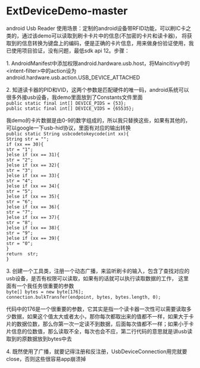 # ExtDeviceDemo-master
   android Usb Reader 
   使用场景：定制的android设备带RFID功能，可以刷IC卡之类的，通过该demo可以读取到刷卡卡片中的信息(不加密的卡片和读卡器)，
将获取到的信息转换为键盘上的编码，便是正确的卡片信息，用来做身份验证使用，我已使用项目验证，没有问题，最低sdk api 12。步骤：

<p>1. AndroidManifest中添加权限android.hardware.usb.host，将Maincitivy中的&lt;intent-filter&gt;中的action设为android.hardware.usb.action.USB_DEVICE_ATTACHED</p>

<p>2. 知道读卡器的PID和VID，这两个参数是匹配硬件的唯一码，android系统可以很多外接usb设备，我demo里面放到了Constants文件里面<br />
<code>public static final int[] DEVICE_PIDS = {53};</code><br />
<code>public static final int[] DEVICE_VIDS = {65535};</code><br />
</p>
<p>我demo的卡片数据是由0-9的数字组成的，所以我只替换这些，如果有其他的，可以google一下usb-hid协议，里面有对应的输出转换<br />
 <code>public static String usbcodetokeycode(int xx){</code><br />
        <code>String str = "";</code><br />
        <code>if (xx == 30){</code><br />
            <code>str = "1";</code><br />
        <code>}else if (xx == 31){</code><br />
            <code>str = "2";</code><br />
        <code>}else if (xx == 32){</code><br />
            <code>str = "3";</code><br />
        <code>}else if (xx == 33){</code><br />
            <code>str = "4";</code><br />
        <code>}else if (xx == 34){</code><br />
            <code>str = "5";</code><br />
        <code>}else if (xx == 35){</code><br />
            <code>str = "6";</code><br />
        <code>}else if (xx == 36){</code><br />
            <code>str = "7";</code><br />
        <code>}else if (xx == 37){</code><br />
            <code>str = "8";</code><br />
        <code>}else if (xx == 38){</code><br />
            <code>str = "9";</code><br />
        <code>}else if (xx == 39){</code><br />
            <code>str = "0";</code><br />
        <code>}</code><br />
        <code>return  str;</code><br />
    <code>}</code><br />
</p>

<p>3. 创建一个工具类，注册一个动态广播，来监听刷卡的输入，包含了查找对应的usb设备，是否有权限可以读取，如果有的话就可以执行读取数据的工作，
 这里面有一个我任务很重要的参数<br />
 <code>byte[] bytes = new byte[176]; </code><br />
 <code>connection.bulkTransfer(endpoint, bytes, bytes.length, 0);
 </code>
 <br />代码中的176是一个很重要的参数，它其实是指一个读卡器一次性可以需要读取多少数据，如果这个值太大或者太小，那你每次都取出来的值都不一样，如果大于卡片的数据位数，那么你第一次一定读不到数据，后面每次值都不一样；如果小于卡片信息的位数值，那么读取不全，每次也会不应，第二行代码的意思就是讲usb读取到的原数据放到bytes中去
</p> 

<p>4. 既然使用了广播，就要记得注册和反注册，UsbDeviceConnection用完就要close，否则这些很容易app崩溃掉</p> 
